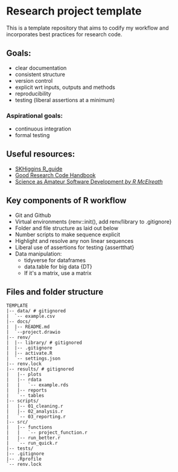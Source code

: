 # Research project template

This is a template repository that aims to codify my workflow and incorporates best practices for research code. 

## Goals:

- clear documentation
- consistent structure
- version control
- explicit wrt inputs, outputs and methods
- reproducibility
- testing (liberal assertions at a minimum)

### Aspirational goals:

- continuous integration
- formal testing

## Useful resources:

- [SKHiggins R_guide](https://github.com/skhiggins/R_guide)
- [Good Research Code Handbook](https://goodresearch.dev/)
- [Science as Amateur Software Development *by R McElreath*](https://www.youtube.com/watch?v=zwRdO9_GGhY&t=1983s)

## Key components of R workflow

- Git and Github 
- Virtual environments {renv::init(), add renv/library to .gitignore}
- Folder and file structure as laid out below
- Number scripts to make sequence explicit
- Highlight and resolve any non linear sequences
- Liberal use of assertions for testing {assertthat}
- Data manipulation:
  - tidyverse for dataframes 
  - data.table for big data {DT}
  - If it's a matrix, use a matrix

## Files and folder structure
```
TEMPLATE
|-- data/ # gitignored
|  `-- example.csv
|-- docs/
|  |-- README.md
|  `--project.drawio
|-- renv/
|  |-- library/ # gitignored
|  |-- .gitignore
|  |-- activate.R
|  `-- settings.json
|-- renv.lock
|-- results/ # gitignored
|   |-- plots
|   |-- rdata
|   |   `-- example.rds
|   |-- reports
|   `-- tables
|-- scripts/
|   |-- 01_cleaning.r
|   |-- 02_analysis.r
|   `-- 03_reporting.r
|-- src/
|   |-- functions
|   |   `-- project_function.r
|   |-- run_better.r
|   `-- run_quick.r
|-- tests/
|-- .gitignore
|-- .Rprofile
`-- renv.lock
```